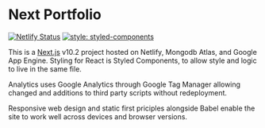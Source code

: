 # Next Portfolio

[![Netlify Status](https://api.netlify.com/api/v1/badges/ed50f56e-4fc2-4c98-8b66-1e5074c6f3d3/deploy-status)](https://app.netlify.com/sites/next-starter/deploys)
[![style: styled-components](https://img.shields.io/badge/style-%F0%9F%92%85%20styled--components-orange.svg?colorB=daa357&colorA=db748e)](https://github.com/styled-components/styled-components)

This is a [Next.js](https://nextjs.org/) v10.2 project hosted on Netlify, Mongodb Atlas, and Google App Engine. Styling for React is Styled Components, to allow style and logic to live in the same file. 

Analytics uses Google Analytics through Google Tag Manager allowing changed and additions to third party scripts without redeployment.

Responsive web design and static first priciples alongside Babel enable the site to work well across devices and browser versions.
